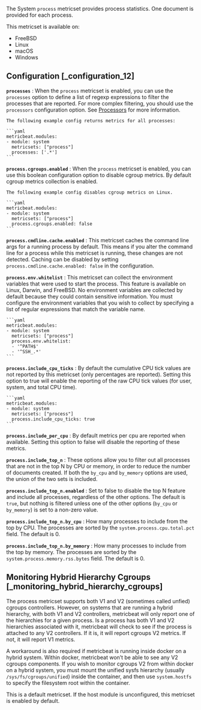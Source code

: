 The System `process` metricset provides process statistics. One document is provided for each process.

This metricset is available on:

* FreeBSD
* Linux
* macOS
* Windows


## Configuration [_configuration_12]

**`processes`**
:   When the `process` metricset is enabled, you can use the `processes` option to define a list of regexp expressions to filter the processes that are reported. For more complex filtering, you should use the `processors` configuration option. See [Processors](/reference/metricbeat/filtering-enhancing-data.md) for more information.

    The following example config returns metrics for all processes:

    ```yaml
    metricbeat.modules:
    - module: system
      metricsets: ["process"]
      processes: ['.*']
    ```


**`process.cgroups.enabled`**
:   When the `process` metricset is enabled, you can use this boolean configuration option to disable cgroup metrics. By default cgroup metrics collection is enabled.

    The following example config disables cgroup metrics on Linux.

    ```yaml
    metricbeat.modules:
    - module: system
      metricsets: ["process"]
      process.cgroups.enabled: false
    ```


**`process.cmdline.cache.enabled`**
:   This metricset caches the command line args for a running process by default. This means if you alter the command line for a process while this metricset is running, these changes are not detected. Caching can be disabled by setting `process.cmdline.cache.enabled: false` in the configuration.

**`process.env.whitelist`**
:   This metricset can collect the environment variables that were used to start the process. This feature is available on Linux, Darwin, and FreeBSD. No environment variables are collected by default because they could contain sensitive information. You must configure the environment variables that you wish to collect by specifying a list of regular expressions that match the variable name.

    ```yaml
    metricbeat.modules:
    - module: system
      metricsets: ["process"]
      process.env.whitelist:
      - '^PATH$'
      - '^SSH_.*'
    ```


**`process.include_cpu_ticks`**
:   By default the cumulative CPU tick values are not reported by this metricset (only percentages are reported). Setting this option to true will enable the reporting of the raw CPU tick values (for user, system, and total CPU time).

    ```yaml
    metricbeat.modules:
    - module: system
      metricsets: ["process"]
      process.include_cpu_ticks: true
    ```


**`process.include_per_cpu`**
:   By default metrics per cpu are reported when available. Setting this option to false will disable the reporting of these metrics.

**`process.include_top_n`**
:   These options allow you to filter out all processes that are not in the top N by CPU or memory, in order to reduce the number of documents created. If both the `by_cpu` and `by_memory` options are used, the union of the two sets is included.

**`process.include_top_n.enabled`**
:   Set to false to disable the top N feature and include all processes, regardless of the other options. The default is `true`, but nothing is filtered unless one of the other options (`by_cpu` or `by_memory`) is set to a non-zero value.

**`process.include_top_n.by_cpu`**
:   How many processes to include from the top by CPU. The processes are sorted by the `system.process.cpu.total.pct` field. The default is 0.

**`process.include_top_n.by_memory`**
:   How many processes to include from the top by memory. The processes are sorted by the `system.process.memory.rss.bytes` field. The default is 0.


## Monitoring Hybrid Hierarchy Cgroups [_monitoring_hybrid_hierarchy_cgroups]

The process metricset supports both V1 and V2 (sometimes called unfied) cgroups controllers. However, on systems that are running a hybrid hierarchy, with both V1 and V2 controllers, metricbeat will only report one of the hierarchies for a given process. Is a process has both V1 and V2 hierarchies associated with it, metricbeat will check to see if the process is attached to any V2 controllers. If it is, it will report cgroups V2 metrics. If not, it will report V1 metrics.

A workaround is also required if metricbeat is running inside docker on a hybrid system. Within docker, metricbeat won’t be able to see any V2 cgroups components. If you wish to monitor cgroups V2 from within docker on a hybrid system, you must mount the unified sysfs hierarchy (usually `/sys/fs/cgroups/unified`) inside the container, and then use `system.hostfs` to specify the filesystem root within the container.

This is a default metricset. If the host module is unconfigured, this metricset is enabled by default.
